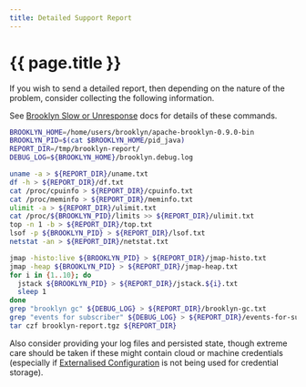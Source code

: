 ```yaml
---
title: Detailed Support Report
---
```

# {{ page.title }}

If you wish to send a detailed report, then depending on the nature of the problem, consider 
collecting the following information.

See [Brooklyn Slow or Unresponse]({{book.path.docs}}/ops/troubleshooting/slow-unresponsive.md) docs for details of these commands.
 
```bash
BROOKLYN_HOME=/home/users/brooklyn/apache-brooklyn-0.9.0-bin
BROOKLYN_PID=$(cat $BROOKLYN_HOME/pid_java)
REPORT_DIR=/tmp/brooklyn-report/
DEBUG_LOG=${BROOKLYN_HOME}/brooklyn.debug.log

uname -a > ${REPORT_DIR}/uname.txt
df -h > ${REPORT_DIR}/df.txt
cat /proc/cpuinfo > ${REPORT_DIR}/cpuinfo.txt
cat /proc/meminfo > ${REPORT_DIR}/meminfo.txt
ulimit -a > ${REPORT_DIR}/ulimit.txt
cat /proc/${BROOKLYN_PID}/limits >> ${REPORT_DIR}/ulimit.txt
top -n 1 -b > ${REPORT_DIR}/top.txt
lsof -p ${BROOKLYN_PID} > ${REPORT_DIR}/lsof.txt
netstat -an > ${REPORT_DIR}/netstat.txt

jmap -histo:live ${BROOKLYN_PID} > ${REPORT_DIR}/jmap-histo.txt
jmap -heap ${BROOKLYN_PID} > ${REPORT_DIR}/jmap-heap.txt
for i in {1..10}; do
  jstack ${BROOKLYN_PID} > ${REPORT_DIR}/jstack.${i}.txt
  sleep 1
done
grep "brooklyn gc" ${DEBUG_LOG} > ${REPORT_DIR}/brooklyn-gc.txt
grep "events for subscriber" ${DEBUG_LOG} > ${REPORT_DIR}/events-for-subscriber.txt
tar czf brooklyn-report.tgz ${REPORT_DIR}
```

Also consider providing your log files and persisted state, though extreme care should be taken if
these might contain cloud or machine credentials (especially if 
[Externalised Configuration]({{book.path.docs}}/ops/externalized-configuration.md) 
is not being used for credential storage).

